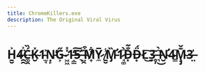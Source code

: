 ```yaml
---
title: ChromeKillers.exe
description: The Original Viral Virus
---
```

<strong><h1>H̵̱̬͐4̶̯̯̈͐Ć̵͚̯̏K̴̮̽1̴̫̘͐N̵̟̙̕G̴͕̋ ̷͖͖̽̽1̵̠̳̒͠5̶̛̛͉ ̶̤̭̋͒M̸͎͋̕Y̷̼̅ ̸̱̬̾M̵̡̛̏1̷̘͚͆̀D̵͓̐͂D̶̟̈́L̸̬͜͠3̶̥̦̄ ̶͉͛̀͜N̴̛̮4̴͇͆M̴̧̡͊̌3̶̤̍</h1></strong>
